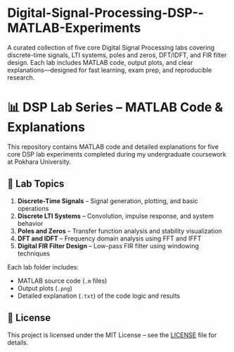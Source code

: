 # Digital-Signal-Processing-DSP--MATLAB-Experiments
A curated collection of five core Digital Signal Processing labs covering discrete-time signals, LTI systems, poles and zeros, DFT/IDFT, and FIR filter design. Each lab includes MATLAB code, output plots, and clear explanations—designed for fast learning, exam prep, and reproducible research.
# 📊 DSP Lab Series – MATLAB Code & Explanations

This repository contains MATLAB code and detailed explanations for five core DSP lab experiments completed during my undergraduate coursework at Pokhara University.

## 🔬 Lab Topics

1. **Discrete-Time Signals** – Signal generation, plotting, and basic operations  
2. **Discrete LTI Systems** – Convolution, impulse response, and system behavior  
3. **Poles and Zeros** – Transfer function analysis and stability visualization  
4. **DFT and IDFT** – Frequency domain analysis using FFT and IFFT  
5. **Digital FIR Filter Design** – Low-pass FIR filter using windowing techniques

Each lab folder includes:
- MATLAB source code (`.m` files)
- Output plots (`.png`)
- Detailed explanation (`.txt`) of the code logic and results

## 📄 License

This project is licensed under the MIT License – see the [LICENSE](LICENSE) file for details.
